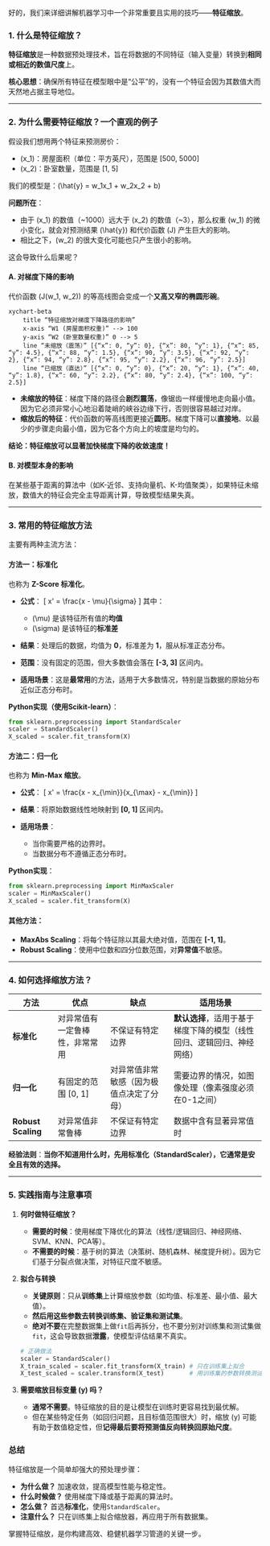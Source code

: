 好的，我们来详细讲解机器学习中一个非常重要且实用的技巧——**特征缩放**。

### 1. 什么是特征缩放？

**特征缩放**是一种数据预处理技术，旨在将数据的不同特征（输入变量）转换到**相同或相近的数值尺度**上。

**核心思想**：确保所有特征在模型眼中是“公平”的，没有一个特征会因为其数值大而天然地占据主导地位。

---

### 2. 为什么需要特征缩放？一个直观的例子

假设我们想用两个特征来预测房价：
- \(x_1\)：房屋面积（单位：平方英尺），范围是 [500, 5000]
- \(x_2\)：卧室数量，范围是 [1, 5]

我们的模型是：\(\hat{y} = w_1x_1 + w_2x_2 + b\)

**问题所在**：
- 由于 \(x_1\) 的数值（~1000）远大于 \(x_2\) 的数值（~3），那么权重 \(w_1\) 的微小变化，就会对预测结果 \(\hat{y}\) 和代价函数 \(J\) 产生巨大的影响。
- 相比之下，\(w_2\) 的很大变化可能也只产生很小的影响。

这会导致什么后果呢？

#### **A. 对梯度下降的影响**

代价函数 \(J(w_1, w_2)\) 的等高线图会变成一个**又高又窄的椭圆形碗**。

```mermaid
xychart-beta
    title “特征缩放对梯度下降路径的影响”
    x-axis “W1 (房屋面积权重)” --> 100
    y-axis “W2 (卧室数量权重)” 0 --> 5
    line “未缩放（震荡）” [{“x”: 0, “y”: 0}, {“x”: 80, “y”: 1}, {“x”: 85, “y”: 4.5}, {“x”: 88, “y”: 1.5}, {“x”: 90, “y”: 3.5}, {“x”: 92, “y”: 2}, {“x”: 94, “y”: 2.8}, {“x”: 95, “y”: 2.2}, {“x”: 96, “y”: 2.5}]
    line “已缩放（直达）” [{“x”: 0, “y”: 0}, {“x”: 20, “y”: 1}, {“x”: 40, “y”: 1.8}, {“x”: 60, “y”: 2.2}, {“x”: 80, “y”: 2.4}, {“x”: 100, “y”: 2.5}]
```

- **未缩放的特征**：梯度下降的路径会**剧烈震荡**，像锯齿一样缓慢地走向最小值。因为它必须非常小心地沿着陡峭的峡谷边缘下行，否则很容易越过对岸。
- **缩放后的特征**：代价函数的等高线图更接近**圆形**。梯度下降可以**直接地**、以最少的步骤走向最小值，因为它各个方向上的坡度是均匀的。

**结论：特征缩放可以显著加快梯度下降的收敛速度！**

#### **B. 对模型本身的影响**

在某些基于距离的算法中（如K-近邻、支持向量机、K-均值聚类），如果特征未缩放，数值大的特征会完全主导距离计算，导致模型结果失真。

---

### 3. 常用的特征缩放方法

主要有两种主流方法：

#### **方法一：标准化**

也称为 **Z-Score 标准化**。

- **公式**：
  \[ x' = \frac{x - \mu}{\sigma} \]
  其中：
  - \(\mu\) 是该特征所有值的**均值**
  - \(\sigma\) 是该特征的**标准差**

- **结果**：处理后的数据，均值为 **0**，标准差为 **1**，服从标准正态分布。
- **范围**：没有固定的范围，但大多数值会落在 **[-3, 3]** 区间内。
- **适用场景**：这是**最常用**的方法，适用于大多数情况，特别是当数据的原始分布近似正态分布时。

**Python实现（使用Scikit-learn）**：
```python
from sklearn.preprocessing import StandardScaler
scaler = StandardScaler()
X_scaled = scaler.fit_transform(X)
```

#### **方法二：归一化**

也称为 **Min-Max 缩放**。

- **公式**：
  \[ x' = \frac{x - x_{\min}}{x_{\max} - x_{\min}} \]

- **结果**：将原始数据线性地映射到 **[0, 1]** 区间内。
- **适用场景**：
  - 当你需要严格的边界时。
  - 当数据分布不遵循正态分布时。

**Python实现**：
```python
from sklearn.preprocessing import MinMaxScaler
scaler = MinMaxScaler()
X_scaled = scaler.fit_transform(X)
```

#### **其他方法**：
- **MaxAbs Scaling**：将每个特征除以其最大绝对值，范围在 **[-1, 1]**。
- **Robust Scaling**：使用中位数和四分位数范围，对**异常值**不敏感。

---

### 4. 如何选择缩放方法？

| 方法 | 优点 | 缺点 | 适用场景 |
|------|------|------|----------|
| **标准化** | 对异常值有一定鲁棒性，非常常用 | 不保证有特定边界 | **默认选择**，适用于基于梯度下降的模型（线性回归、逻辑回归、神经网络） |
| **归一化** | 有固定的范围 [0, 1] | 对异常值非常敏感（因为极值点决定了分母） | 需要边界的情况，如图像处理（像素强度必须在0-1之间） |
| **Robust Scaling** | 对异常值非常鲁棒 | 不保证有特定边界 | 数据中含有显著异常值时 |

**经验法则**：**当你不知道用什么时，先用标准化（StandardScaler），它通常是安全且有效的选择。**

---

### 5. 实践指南与注意事项

1.  **何时做特征缩放？**
    - **需要的时候**：使用梯度下降优化的算法（线性/逻辑回归、神经网络、SVM、KNN、PCA等）。
    - **不需要的时候**：基于树的算法（决策树、随机森林、梯度提升树）。因为它们基于分裂点做决策，对特征尺度不敏感。

2.  **拟合与转换**
    - **关键原则**：只从**训练集**上计算缩放参数（如均值、标准差、最小值、最大值）。
    - **然后用这些参数去转换训练集、验证集和测试集**。
    - **绝对不要**在完整数据集上做`fit`后再拆分，也不要分别对训练集和测试集做`fit`，这会导致数据**泄露**，使模型评估结果不真实。

    ```python
    # 正确做法
    scaler = StandardScaler()
    X_train_scaled = scaler.fit_transform(X_train) # 只在训练集上拟合
    X_test_scaled = scaler.transform(X_test)       # 用训练集的参数转换测试集
    ```

3.  **需要缩放目标变量 \(y\) 吗？**
    - **通常不需要**。特征缩放的目的是让模型在训练时更容易找到最优解。
    - 但在某些特定任务（如回归问题，且目标值范围很大）时，缩放 \(y\) 可能有助于数值稳定性，但**记得最后要将预测值反向转换回原始尺度**。

### 总结

特征缩放是一个简单却强大的预处理步骤：

- **为什么做？** 加速收敛，提高模型性能与稳定性。
- **什么时候做？** 使用梯度下降或基于距离的算法时。
- **怎么做？** 首选**标准化**，使用`StandardScaler`。
- **注意什么？** 只在训练集上拟合缩放器，再应用于所有数据集。

掌握特征缩放，是你构建高效、稳健机器学习管道的关键一步。